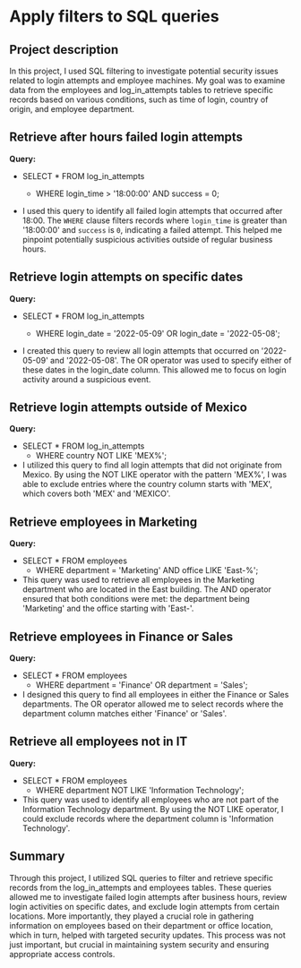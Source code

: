 # Apply filters to SQL queries

## Project description

In this project, I used SQL filtering to investigate potential security issues related to login attempts and employee machines. My goal was to examine data from the employees and log\_in\_attempts tables to retrieve specific records based on various conditions, such as time of login, country of origin, and employee department.

## Retrieve after hours failed login attempts

**Query:**

- SELECT \* FROM log\_in\_attempts  
  - WHERE login\_time \> '18:00:00' AND success \= 0;

-  I used this query to identify all failed login attempts that occurred after 18:00. The `WHERE` clause filters records where `login_time` is greater than '18:00:00' and `success` is `0`, indicating a failed attempt. This helped me pinpoint potentially suspicious activities outside of regular business hours.

## Retrieve login attempts on specific dates

**Query:**

- SELECT \* FROM log\_in\_attempts  
  - WHERE login\_date \= '2022-05-09' OR login\_date \= '2022-05-08';

- I created this query to review all login attempts that occurred on '2022-05-09' and '2022-05-08'. The OR operator was used to specify either of these dates in the login\_date column. This allowed me to focus on login activity around a suspicious event.

## Retrieve login attempts outside of Mexico

**Query:**

- SELECT \* FROM log\_in\_attempts  
  - WHERE country NOT LIKE 'MEX%';  
-  I utilized this query to find all login attempts that did not originate from Mexico. By using the NOT LIKE operator with the pattern 'MEX%', I was able to exclude entries where the country column starts with 'MEX', which covers both 'MEX' and 'MEXICO'.

## Retrieve employees in Marketing

**Query:**

- SELECT \* FROM employees  
  - WHERE department \= 'Marketing' AND office LIKE 'East-%';  
- This query was used to retrieve all employees in the Marketing department who are located in the East building. The AND operator ensured that both conditions were met: the department being 'Marketing' and the office starting with 'East-'.

## Retrieve employees in Finance or Sales

**Query:**

- SELECT \* FROM employees  
  - WHERE department \= 'Finance' OR department \= 'Sales';  
- I designed this query to find all employees in either the Finance or Sales departments. The OR operator allowed me to select records where the department column matches either 'Finance' or 'Sales'.

## Retrieve all employees not in IT

**Query:**

- SELECT \* FROM employees  
  - WHERE department NOT LIKE 'Information Technology';  
- This query was used to identify all employees who are not part of the Information Technology department. By using the NOT LIKE operator, I could exclude records where the department column is 'Information Technology'.

## Summary

Through this project, I utilized SQL queries to filter and retrieve specific records from the log\_in\_attempts and employees tables. These queries allowed me to investigate failed login attempts after business hours, review login activities on specific dates, and exclude login attempts from certain locations. More importantly, they played a crucial role in gathering information on employees based on their department or office location, which in turn, helped with targeted security updates. This process was not just important, but crucial in maintaining system security and ensuring appropriate access controls.  
